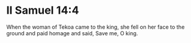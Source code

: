 # II Samuel 14:4

When the woman of Tekoa came to the king, she fell on her face to the ground and paid homage and said, Save me, O king.
